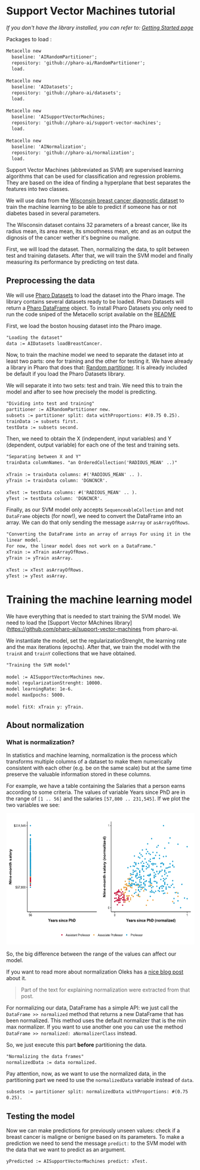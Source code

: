 # Support Vector Machines tutorial


_If you don't have the library installed, you can refer to: [Getting Started page](../GettingStarted/GettingStarted.md)_




Packages to load :

```st
Metacello new
  baseline: 'AIRandomPartitioner';
  repository: 'github://pharo-ai/RandomPartitioner';
  load.

Metacello new
  baseline: 'AIDatasets';
  repository: 'github://pharo-ai/datasets';
  load.
 
Metacello new
  baseline: 'AISupportVectorMachines;
  repository: 'github://pharo-ai/support-vector-machines';
  load.

Metacello new
  baseline: 'AINormalization';
  repository: 'github://pharo-ai/normalization';
  load.
```
Support Vector Machines (abbreviated as SVM) are supervised learning algorithms that can be used for classification and regression problems. They are based on the idea of finding a hyperplane that best separates the features into two classes.

We will use data from the [Wisconsin breast cancer diagnostic dataset](https://www.kaggle.com/code/buddhiniw/breast-cancer-prediction) to train the machine learning to be able to predict if someone has or not diabetes based in several parameters.

The Wisconsin dataset contains 32 parameters of a breast cancer, like its radius mean, its area mean, its smoothness mean, etc and as an output the dignosis of the cancer wether it's begnine ou maligne.

First, we will load the dataset. Then, normalizing the data, to split between test and training datasets. After that, we will train the SVM model and finally measuring its performance by predicting on test data.

## Preprocessing the data

We will use [Pharo Datasets](https://github.com/pharo-ai/datasets) to load the dataset into the Pharo image. The library contains several datasets ready to be loaded. Pharo Datasets will return a [Pharo DataFrame](https://github.com/PolyMathOrg/DataFrame) object. To install Pharo Datasets you only need to run the code sniped of the Metacello script available on the [README](https://github.com/pharo-ai/Datasets)

First, we load the boston housing dataset into the Pharo image.

```st
"Loading the dataset"
data := AIDatasets loadBreastCancer.
```

Now, to train the machine model we need to separate the dataset into at least two parts: one for training and the other for testing it. We have already a library in Pharo that does that: [Random partitioner](https://github.com/pharo-ai/random-partitioner). It is already included be default if you load the Pharo Datasets library.

We will separate it into two sets: test and train. We need this to train the model and after to see how precisely the model is predicting.

```st
"Dividing into test and training"
partitioner := AIRandomPartitioner new.
subsets := partitioner split: data withProportions: #(0.75 0.25).
trainData := subsets first.
testData := subsets second.
```

Then, we need to obtain the X (independent, input variables) and Y (dependent, output variable) for each one of the test and training sets.

```st
"Separating between X and Y"
trainData columnNames. "an OrderedCollection('RADIOUS_MEAN' ..)"

xTrain := trainData columns: #('RADIOUS_MEAN' .. ).
yTrain := trainData column: 'DGNCNCR'.

xTest := testData columns: #('RADIOUS_MEAN' .. ).
yTest := testData column: 'DGNCNCR'.
```

Finally, as our SVM model only accepts `SequenceableCollection` and not `DataFrame` objects (for now!), we need to convert the DataFrame into an array. We can do that only sending the message `asArray` or `asArrayOfRows`.

```st
"Converting the DataFrame into an array of arrays For using it in the linear model.
For now, the linear model does not work on a DataFrame."
xTrain := xTrain asArrayOfRows.
yTrain := yTrain asArray.

xTest := xTest asArrayOfRows.
yTest := yTest asArray.
```

# Training the machine learning model

We have everything that is needed to start training the SVM model. We need to load the [Support Vector MAchines library](https://github.com/pharo-ai/support-vector-machines from pharo-ai.

We instantiate the model, set the regularizationStrenght, the learning rate and the max iterations (epochs). After that, we train the model with the `trainX` and `trainY` collections that we have obtained.



```st 
"Training the SVM model"

model := AISupportVectorMachines new.
model regularizationStrenght: 10000.
model learningRate: 1e-6.
model maxEpochs: 5000.

model fitX: xTrain y: yTrain.
```

## About normalization

### What is normalization?

In statistics and machine learning, normalization is the process which transforms multiple columns of a dataset to make them numerically consistent with each other (e.g. be on the same scale) but at the same time preserve the valuable information stored in these columns.

For example, we have a table containing the Salaries that a person earns according to some criteria. The values of variable Years since PhD are in the range of `[1 .. 56]` and the salaries `[57,800 .. 231,545]`. If we plot the two variables we see:

<img src="img/normalization_comparison.png"  width=650 height=350 alt="Source: https://blog.oleks.fr/normalization">

So, the big difference between the range of the values can affect our model.

If you want to read more about normalization Oleks has a [nice blog post](https://blog.oleks.fr/normalization) about it.
>Part of the text for explaining normalization were extracted from that post.

For normalizing our data, DataFrame has a simple API: we just call the `DataFrame >> normalized` method that returns a new DataFrame that has been normalized. This method uses the default normalizer that is the min max normalizer. If you want to use another one you can use the method `DataFrame >> normalized: aNormalizerClass` instead.

So, we just execute this part **before** partitioning the data.

```st
"Normalizing the data frames"
normalizedData := data normalized.
```

Pay attention, now, as we want to use the normalized data, in the partitioning part we need to use the `normalizedData` variable instead of `data`.

```st
subsets := partitioner split: normalizedData withProportions: #(0.75 0.25).
```

## Testing the model

Now we can make predictions for previously unseen values: check if a breast cancer is maligne or benigne based on its parameters. To make a prediction we need to send the message `predict:` to the SVM model with the data that we want to predict as an argument.

```st
yPredicted := AISupportVectorMachines predict: xTest.
```
